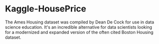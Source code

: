 # Kaggle-HousePrice
The Ames Housing dataset was compiled by Dean De Cock for use in data science education. It's an incredible alternative for data scientists looking for a modernized and expanded version of the often cited Boston Housing dataset. 

